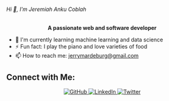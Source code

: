 <p align="center">
  <h6>Hi 👋, I'm Jeremiah Anku Coblah</h6>
</p>

<p align="center">
  <b>A passionate web and software developer</b>
</p>

- 🌱 I'm currently learning machine learning and data science
- ⚡ Fun fact: I play the piano and love varieties of food
- 📫 How to reach me: jerrymardeburg@gmail.com

## Connect with Me:

<p align="center">
  <a href="https://github.com/YourGitHubUsername">
    <img src="https://img.icons8.com/material-outlined/24/000000/github.png" alt="GitHub" />
  </a>
  <a href="https://linkedin.com/in/YourLinkedInProfile">
    <img src="https://img.icons8.com/material-outlined/24/000000/linkedin.png" alt="LinkedIn" />
  </a>
  <a href="https://twitter.com/YourTwitterHandle">
    <img src="https://img.icons8.com/material-outlined/24/000000/twitter.png" alt="Twitter" />
  </a>
  <!-- Add more social media icons as needed -->
</p>

